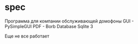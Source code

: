 # spec
Программа для компании обслуживающей домофоны
GUI - PySimpleGUI
PDF - Borb
Database Sqlite 3

Еще не все работает

